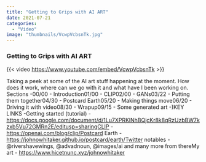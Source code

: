 ```yaml
---
title: "Getting to Grips with AI ART"
date: 2021-07-21
categories: 
  - "Video"
image: "thumbnails/VcwpVcbsnTk.jpg"
---
```


### Getting to Grips with AI ART

{{< video https://www.youtube.com/embed/VcwpVcbsnTk >}}

Taking a peek at some of the AI art stuff happening at the moment. How does it work, where can we go with it and what have I been working on. Sections -00/00 - Introduction01/00 - CLIP02/00 - GANs03/22 - Putting them together04/30 - Postcard Earth05/20 - Making things move06/20 - Driving it with video08/30 - Wrapup09/15 - Some generated art  -)KEY LINKS -Getting started (tutorial) - https://docs.google.com/document/d/1Lu7XPRKlNhBQjcKr8k8qRzUzbBW7kzxb5Vu72GMRn2E/editusp=sharingCLIP - https://openai.com/blog/clip/Postcard Earth - https://johnowhitaker.github.io/postcard/earth/Twitter notables - @rivershavewings, @advadnoun, @images/ai and many more from thereMy art - https://www.hicetnunc.xyz/johnowhitaker
